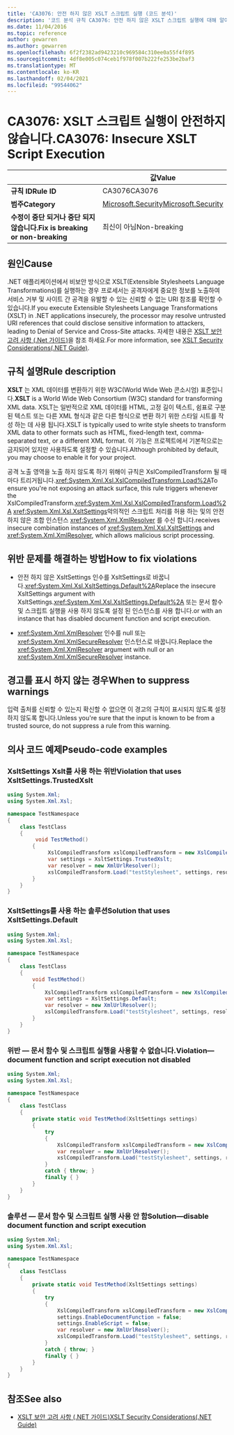 ```yaml
---
title: 'CA3076: 안전 하지 않은 XSLT 스크립트 실행 (코드 분석)'
description: '코드 분석 규칙 CA3076: 안전 하지 않은 XSLT 스크립트 실행에 대해 알아봅니다.'
ms.date: 11/04/2016
ms.topic: reference
author: gewarren
ms.author: gewarren
ms.openlocfilehash: 6f2f2382ad9423210c969584c310ee0a55f4f895
ms.sourcegitcommit: 4df8e005c074ceb1f978f007b222fe253be2baf3
ms.translationtype: MT
ms.contentlocale: ko-KR
ms.lasthandoff: 02/04/2021
ms.locfileid: "99544062"
---
```

# <a name="ca3076-insecure-xslt-script-execution"></a><span data-ttu-id="8f08d-103">CA3076: XSLT 스크립트 실행이 안전하지 않습니다.</span><span class="sxs-lookup"><span data-stu-id="8f08d-103">CA3076: Insecure XSLT Script Execution</span></span>

| | <span data-ttu-id="8f08d-104">값</span><span class="sxs-lookup"><span data-stu-id="8f08d-104">Value</span></span> |
|-|-|
| <span data-ttu-id="8f08d-105">**규칙 ID**</span><span class="sxs-lookup"><span data-stu-id="8f08d-105">**Rule ID**</span></span> |<span data-ttu-id="8f08d-106">CA3076</span><span class="sxs-lookup"><span data-stu-id="8f08d-106">CA3076</span></span>|
| <span data-ttu-id="8f08d-107">**범주**</span><span class="sxs-lookup"><span data-stu-id="8f08d-107">**Category**</span></span> |[<span data-ttu-id="8f08d-108">Microsoft.Security</span><span class="sxs-lookup"><span data-stu-id="8f08d-108">Microsoft.Security</span></span>](security-warnings.md)|
| <span data-ttu-id="8f08d-109">**수정이 중단 되거나 중단 되지 않습니다.**</span><span class="sxs-lookup"><span data-stu-id="8f08d-109">**Fix is breaking or non-breaking**</span></span> |<span data-ttu-id="8f08d-110">최신이 아님</span><span class="sxs-lookup"><span data-stu-id="8f08d-110">Non-breaking</span></span>|

## <a name="cause"></a><span data-ttu-id="8f08d-111">원인</span><span class="sxs-lookup"><span data-stu-id="8f08d-111">Cause</span></span>

<span data-ttu-id="8f08d-112">.NET 애플리케이션에서 비보안 방식으로 XSLT(Extensible Stylesheets Language Transformations)를 실행하는 경우 프로세서는 공격자에게 중요한 정보를 노출하여 서비스 거부 및 사이트 간 공격을 유발할 수 있는 신뢰할 수 없는 URI 참조를 확인할 수 있습니다.</span><span class="sxs-lookup"><span data-stu-id="8f08d-112">If you execute Extensible Stylesheets Language Transformations (XSLT) in .NET applications insecurely, the processor may resolve untrusted URI references that could disclose sensitive information to attackers, leading to Denial of Service and Cross-Site attacks.</span></span> <span data-ttu-id="8f08d-113">자세한 내용은 [XSLT 보안 고려 사항 (.Net 가이드)](../../../standard/data/xml/xslt-security-considerations.md)을 참조 하세요.</span><span class="sxs-lookup"><span data-stu-id="8f08d-113">For more information, see [XSLT Security Considerations(.NET Guide)](../../../standard/data/xml/xslt-security-considerations.md).</span></span>

## <a name="rule-description"></a><span data-ttu-id="8f08d-114">규칙 설명</span><span class="sxs-lookup"><span data-stu-id="8f08d-114">Rule description</span></span>

<span data-ttu-id="8f08d-115">**XSLT** 는 XML 데이터를 변환하기 위한 W3C(World Wide Web 콘소시엄) 표준입니다.</span><span class="sxs-lookup"><span data-stu-id="8f08d-115">**XSLT** is a World Wide Web Consortium (W3C) standard for transforming XML data.</span></span> <span data-ttu-id="8f08d-116">XSLT는 일반적으로 XML 데이터를 HTML, 고정 길이 텍스트, 쉼표로 구분 된 텍스트 또는 다른 XML 형식과 같은 다른 형식으로 변환 하기 위한 스타일 시트를 작성 하는 데 사용 됩니다.</span><span class="sxs-lookup"><span data-stu-id="8f08d-116">XSLT is typically used to write style sheets to transform XML data to other formats such as HTML, fixed-length text, comma-separated text, or a different XML format.</span></span> <span data-ttu-id="8f08d-117">이 기능은 프로젝트에서 기본적으로는 금지되어 있지만 사용하도록 설정할 수 있습니다.</span><span class="sxs-lookup"><span data-stu-id="8f08d-117">Although prohibited by default, you may choose to enable it for your project.</span></span>

<span data-ttu-id="8f08d-118">공격 노출 영역을 노출 하지 않도록 하기 위해이 규칙은 XslCompiledTransform 될 때마다 트리거됩니다.<xref:System.Xml.Xsl.XslCompiledTransform.Load%2A></span><span class="sxs-lookup"><span data-stu-id="8f08d-118">To ensure you're not exposing an attack surface, this rule triggers whenever the XslCompiledTransform.<xref:System.Xml.Xsl.XslCompiledTransform.Load%2A></span></span> <span data-ttu-id="8f08d-119"><xref:System.Xml.Xsl.XsltSettings>악의적인 스크립트 처리를 허용 하는 및의 안전 하지 않은 조합 인스턴스 <xref:System.Xml.XmlResolver> 를 수신 합니다.</span><span class="sxs-lookup"><span data-stu-id="8f08d-119">receives insecure combination instances of <xref:System.Xml.Xsl.XsltSettings> and <xref:System.Xml.XmlResolver>, which allows malicious script processing.</span></span>

## <a name="how-to-fix-violations"></a><span data-ttu-id="8f08d-120">위반 문제를 해결하는 방법</span><span class="sxs-lookup"><span data-stu-id="8f08d-120">How to fix violations</span></span>

- <span data-ttu-id="8f08d-121">안전 하지 않은 XsltSettings 인수를 XsltSettings로 바꿉니다.<xref:System.Xml.Xsl.XsltSettings.Default%2A></span><span class="sxs-lookup"><span data-stu-id="8f08d-121">Replace the insecure XsltSettings argument with XsltSettings.<xref:System.Xml.Xsl.XsltSettings.Default%2A></span></span> <span data-ttu-id="8f08d-122">또는 문서 함수 및 스크립트 실행을 사용 하지 않도록 설정 된 인스턴스를 사용 합니다.</span><span class="sxs-lookup"><span data-stu-id="8f08d-122">or with an instance that has disabled document function and script execution.</span></span>

- <span data-ttu-id="8f08d-123"><xref:System.Xml.XmlResolver> 인수를 null 또는 <xref:System.Xml.XmlSecureResolver> 인스턴스로 바꿉니다.</span><span class="sxs-lookup"><span data-stu-id="8f08d-123">Replace the <xref:System.Xml.XmlResolver> argument with null or an <xref:System.Xml.XmlSecureResolver> instance.</span></span>

## <a name="when-to-suppress-warnings"></a><span data-ttu-id="8f08d-124">경고를 표시 하지 않는 경우</span><span class="sxs-lookup"><span data-stu-id="8f08d-124">When to suppress warnings</span></span>

<span data-ttu-id="8f08d-125">입력 출처를 신뢰할 수 있는지 확신할 수 없으면 이 경고의 규칙이 표시되지 않도록 설정하지 않도록 합니다.</span><span class="sxs-lookup"><span data-stu-id="8f08d-125">Unless you're sure that the input is known to be from a trusted source, do not suppress a rule from this warning.</span></span>

## <a name="pseudo-code-examples"></a><span data-ttu-id="8f08d-126">의사 코드 예제</span><span class="sxs-lookup"><span data-stu-id="8f08d-126">Pseudo-code examples</span></span>

### <a name="violation-that-uses-xsltsettingstrustedxslt"></a><span data-ttu-id="8f08d-127">XsltSettings Xslt를 사용 하는 위반</span><span class="sxs-lookup"><span data-stu-id="8f08d-127">Violation that uses XsltSettings.TrustedXslt</span></span>

```csharp
using System.Xml;
using System.Xml.Xsl;

namespace TestNamespace
{
    class TestClass
    {
         void TestMethod()
        {
             XslCompiledTransform xslCompiledTransform = new XslCompiledTransform();
             var settings = XsltSettings.TrustedXslt;
             var resolver = new XmlUrlResolver();
             xslCompiledTransform.Load("testStylesheet", settings, resolver); // warn
        }
    }
}
```

### <a name="solution-that-uses-xsltsettingsdefault"></a><span data-ttu-id="8f08d-128">XsltSettings를 사용 하는 솔루션</span><span class="sxs-lookup"><span data-stu-id="8f08d-128">Solution that uses XsltSettings.Default</span></span>

```csharp
using System.Xml;
using System.Xml.Xsl;

namespace TestNamespace
{
    class TestClass
    {
        void TestMethod()
        {
            XslCompiledTransform xslCompiledTransform = new XslCompiledTransform();
            var settings = XsltSettings.Default;
            var resolver = new XmlUrlResolver();
            xslCompiledTransform.Load("testStylesheet", settings, resolver);
        }
    }
}
```

### <a name="violationmdashdocument-function-and-script-execution-not-disabled"></a><span data-ttu-id="8f08d-129">위반 &mdash; 문서 함수 및 스크립트 실행을 사용할 수 없습니다.</span><span class="sxs-lookup"><span data-stu-id="8f08d-129">Violation&mdash;document function and script execution not disabled</span></span>

```csharp
using System.Xml;
using System.Xml.Xsl;

namespace TestNamespace
{
    class TestClass
    {
        private static void TestMethod(XsltSettings settings)
        {
            try
            {
                XslCompiledTransform xslCompiledTransform = new XslCompiledTransform();
                var resolver = new XmlUrlResolver();
                xslCompiledTransform.Load("testStylesheet", settings, resolver); // warn
            }
            catch { throw; }
            finally { }
        }
    }
}
```

### <a name="solutionmdashdisable-document-function-and-script-execution"></a><span data-ttu-id="8f08d-130">솔루션 &mdash; 문서 함수 및 스크립트 실행 사용 안 함</span><span class="sxs-lookup"><span data-stu-id="8f08d-130">Solution&mdash;disable document function and script execution</span></span>

```csharp
using System.Xml;
using System.Xml.Xsl;

namespace TestNamespace
{
    class TestClass
    {
        private static void TestMethod(XsltSettings settings)
        {
            try
            {
                XslCompiledTransform xslCompiledTransform = new XslCompiledTransform();
                settings.EnableDocumentFunction = false;
                settings.EnableScript = false;
                var resolver = new XmlUrlResolver();
                xslCompiledTransform.Load("testStylesheet", settings, resolver);
            }
            catch { throw; }
            finally { }
        }
    }
}
```

## <a name="see-also"></a><span data-ttu-id="8f08d-131">참조</span><span class="sxs-lookup"><span data-stu-id="8f08d-131">See also</span></span>

- [<span data-ttu-id="8f08d-132">XSLT 보안 고려 사항 (.NET 가이드)</span><span class="sxs-lookup"><span data-stu-id="8f08d-132">XSLT Security Considerations(.NET Guide)</span></span>](../../../standard/data/xml/xslt-security-considerations.md)
